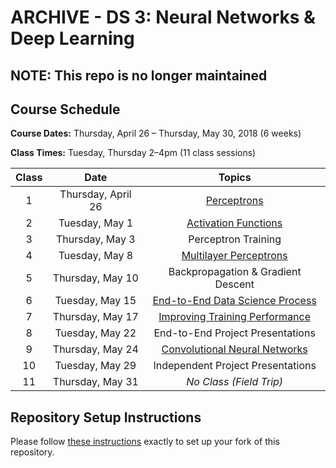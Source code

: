 # ARCHIVE - DS 3: Neural Networks & Deep Learning

## NOTE: This repo is no longer maintained

## Course Schedule

**Course Dates:** Thursday, April 26 – Thursday, May 30, 2018 (6 weeks)

**Class Times:** Tuesday, Thursday 2–4pm (11 class sessions)

| Class |        Date         |               Topics                |
|:-----:|:-------------------:|:-----------------------------------:|
|   1   |  Thursday, April 26 | [Perceptrons]                       |
|   2   |   Tuesday, May 1    | [Activation Functions]              |
|   3   |  Thursday, May 3    | Perceptron Training                 |
|   4   |   Tuesday, May 8    | [Multilayer Perceptrons]            |
|   5   |  Thursday, May 10   | Backpropagation & Gradient Descent  |
|   6   |   Tuesday, May 15   | [End-to-End Data Science Process]   |
|   7   |  Thursday, May 17   | [Improving Training Performance]    |
|   8   |   Tuesday, May 22   | End-to-End Project Presentations    |
|   9   |  Thursday, May 24   | [Convolutional Neural Networks]     |
|  10   |   Tuesday, May 29   | Independent Project Presentations   |
|  11   |  Thursday, May 31   | *No Class (Field Trip)*             |


## Repository Setup Instructions

Please follow [these instructions](Setup.md) exactly to set up your fork of this repository.


[Perceptrons]: topics/Perceptrons.md
[Activation Functions]: topics/ActivationFunctions.md
[Multilayer Perceptrons]: topics/MultilayerPerceptrons.md
[Improving Training Performance]: topics/ImprovingPerformance.md
[Convolutional Neural Networks]: topics/ConvolutionalNetworks.md

[End-to-End Data Science Process]: https://docs.google.com/document/d/1VPu2GpoDfaxYXAuc0X7ToYxE-i0MaBbznUXqvZqOvl0/edit
